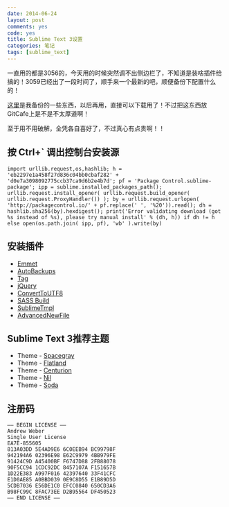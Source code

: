 ```yaml
---
date: 2014-06-24
layout: post
comments: yes
code: yes
title: Sublime Text 3设置
categories: 笔记
tags: [sublime_text]
---
```


一直用的都是3056的，今天用的时候突然调不出侧边栏了，不知道是装啥插件给搞的！3059已经出了一段时间了，顺手来一个最新的吧，顺便备份下配置什么的！

[这里](https://gitcafe.com/wangdaodao/sublime-config)是我备份的一些东西，以后再用，直接可以下载用了！不过把这东西放GitCafe上是不是不太厚道啊！

至于用不用破解，全凭各自喜好了，不过真心有点贵啊！！

## 按 Ctrl+` 调出控制台安装源

    import urllib.request,os,hashlib; h = 'eb2297e1a458f27d836c04bb0cbaf282' + 'd0e7a3098092775ccb37ca9d6b2e4b7d'; pf = 'Package Control.sublime-package'; ipp = sublime.installed_packages_path(); urllib.request.install_opener( urllib.request.build_opener( urllib.request.ProxyHandler()) ); by = urllib.request.urlopen( 'http://packagecontrol.io/' + pf.replace(' ', '%20')).read(); dh = hashlib.sha256(by).hexdigest(); print('Error validating download (got %s instead of %s), please try manual install' % (dh, h)) if dh != h else open(os.path.join( ipp, pf), 'wb' ).write(by)

## 安装插件
* [Emmet](https://sublime.wbond.net/packages/Emmet)
* [AutoBackups](https://sublime.wbond.net/packages/Automatic%20Backups)
* [Tag](https://sublime.wbond.net/packages/Tag)
* [jQuery](https://sublime.wbond.net/packages/jQuery)
* [ConvertToUTF8](https://sublime.wbond.net/packages/ConvertToUTF8)
* [SASS Build](https://sublime.wbond.net/packages/SASS%20Build)
* [SublimeTmpl](https://packagecontrol.io/packages/SublimeTmpl)
* [AdvancedNewFile](https://packagecontrol.io/packages/AdvancedNewFile)

## Sublime Text 3推荐主题
* Theme - [Spacegray](https://sublime.wbond.net/packages/Theme%20-%20Spacegray)
* Theme - [Flatland](https://sublime.wbond.net/packages/Theme%20-%20Flatland)
* Theme - [Centurion](https://sublime.wbond.net/packages/Theme%20-%20Centurion)
* Theme - [Nil](https://sublime.wbond.net/packages/Theme%20-%20Nil)
* Theme - [Soda](https://sublime.wbond.net/packages/Theme%20-%20Soda)

## 注册码

    —– BEGIN LICENSE —–
    Andrew Weber
    Single User License
    EA7E-855605
    813A03DD 5E4AD9E6 6C0EEB94 BC99798F
    942194A6 02396E98 E62C9979 4BB979FE
    91424C9D A45400BF F6747D88 2FB88078
    90F5CC94 1CDC92DC 8457107A F151657B
    1D22E383 A997F016 42397640 33F41CFC
    E1D0AE85 A0BBD039 0E9C8D55 E1B89D5D
    5CDB7036 E56DE1C0 EFCC0840 650CD3A6
    B98FC99C 8FAC73EE D2B95564 DF450523
    —— END LICENSE ——
